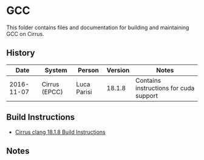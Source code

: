 GCC
===

This folder contains files and documentation for building and maintaining GCC on Cirrus.

History
-------

Date | System | Person | Version | Notes
---- | ------ |-------|---------|------
2016-11-07 | Cirrus (EPCC) | Luca Parisi| 18.1.8 | Contains instructions for cuda support

Build Instructions
------------------

* [Cirrus clang 18.1.8 Build Instructions](build_18.1.8.md)

Notes
-----

